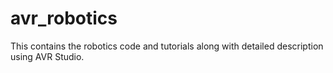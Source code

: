 # avr_robotics
This contains the robotics code and tutorials along with detailed description using AVR Studio.
